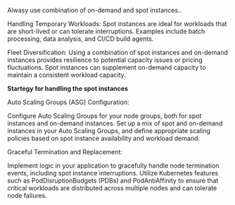 Alwasy use combination of on-demand and spot instances..

Handling Temporary Workloads:
Spot instances are ideal for workloads that are short-lived or can tolerate interruptions. Examples include batch processing, data analysis, and CI/CD build agents.

Fleet Diversification:
Using a combination of spot instances and on-demand instances provides resilience to potential capacity issues or pricing fluctuations. Spot instances can supplement on-demand capacity to maintain a consistent workload capacity.


**Startegy for handling the spot instances**

Auto Scaling Groups (ASG) Configuration:

Configure Auto Scaling Groups for your node groups, both for spot instances and on-demand instances.
Set up a mix of spot and on-demand instances in your Auto Scaling Groups, and define appropriate scaling policies based on spot instance availability and workload demand.


Graceful Termination and Replacement:

Implement logic in your application to gracefully handle node termination events, including spot instance interruptions.
Utilize Kubernetes features such as PodDisruptionBudgets (PDBs) and PodAntiAffinity to ensure that critical workloads are distributed across multiple nodes and can tolerate node failures.